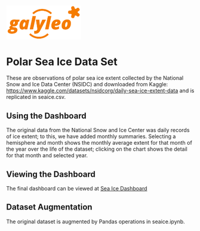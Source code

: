 <img src= ../../galyleo-logo.png width=200>

# Polar Sea Ice Data Set
These are observations of polar sea ice extent collected by the National Snow and Ice Data Center (NSIDC) and downloaded from Kaggle: https://www.kaggle.com/datasets/nsidcorg/daily-sea-ice-extent-data and is replicated in seaice.csv.

## Using the Dashboard
The original data from the National Snow and Ice Center was daily records of ice extent; to this, we have added monthly summaries.  Selecting a hemisphere and month shows the monthly average extent for that month of the year over the life of the dataset; clicking on the chart shows the detail for that month and selected year.

## Viewing the Dashboard
The final dashboard can be viewed at [Sea Ice Dashboard](https://galyleobeta.engagelively.com/public/galyleo/index.html?dashboard=https://raw.githubusercontent.com/engageLively/galyleo-examples/main/demos/seaice/seaice.gd.json)



## Dataset Augmentation
The original dataset is augmented by Pandas operations in seaice.ipynb.  
